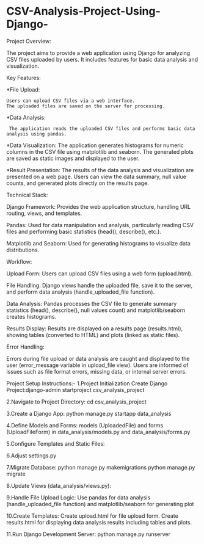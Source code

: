 # CSV-Analysis-Project-Using-Django-
Project Overview:

The project aims to provide a web application using Django for analyzing CSV files uploaded by users. 
It includes features for basic data analysis and visualization.

Key Features:

*File Upload:

    Users can upload CSV files via a web interface.
    The uploaded files are saved on the server for processing.
    
*Data Analysis:

     The application reads the uploaded CSV files and performs basic data analysis using pandas.
     
*Data Visualization:
      The application generates histograms for numeric columns in the CSV file using matplotlib and seaborn.
      The generated plots are saved as static images and displayed to the user.
      
*Result Presentation:
      The results of the data analysis and visualization are presented on a web page.
      Users can view the data summary, null value counts, and generated plots directly on the results page.
      
Technical Stack:

Django Framework: Provides the web application structure, handling URL routing, views, and templates.

Pandas: Used for data manipulation and analysis, particularly reading CSV files and performing basic statistics (head(), describe(), etc.).

Matplotlib and Seaborn: Used for generating histograms to visualize data distributions.

Workflow:

Upload Form: Users can upload CSV files using a web form (upload.html).

File Handling: Django views handle the uploaded file, save it to the server, and perform data analysis (handle_uploaded_file function).

Data Analysis: Pandas processes the CSV file to generate summary statistics (head(), describe(), null values count) and matplotlib/seaborn creates histograms.

Results Display: Results are displayed on a results page (results.html), showing tables (converted to HTML) and plots (linked as static files).

Error Handling:

Errors during file upload or data analysis are caught and displayed to the user (error_message variable in upload_file view).
Users are informed of issues such as file format errors, missing data, or internal server errors.

Project Setup Instructions:-
1.Project Initialization
Create Django Project:django-admin startproject csv_analysis_project

2.Navigate to Project Directory:
cd csv_analysis_project

3.Create a Django App:
python manage.py startapp data_analysis

4.Define Models and Forms:
 models (UploadedFile) and forms (UploadFileForm) in data_analysis/models.py and data_analysis/forms.py 
 
5.Configure Templates and Static Files:

6.Adjust settings.py

7.Migrate Database:
python manage.py makemigrations
python manage.py migrate

8.Update Views (data_analysis/views.py):

9.Handle File Upload Logic:
Use pandas for data analysis (handle_uploaded_file function) and matplotlib/seaborn for generating plot

10.Create Templates:
Create upload.html for file upload form.
Create results.html for displaying data analysis results including tables and plots.

11.Run Django Development Server:
python manage.py runserver
